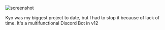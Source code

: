 ![screenshot](https://media.discordapp.net/attachments/937348397793411102/1044933342002434098/kyohiro.png?width=1214&height=683)

Kyo was my biggest project to date, but I had to stop it because of lack of time. It's a multifunctional Discord Bot in v12

